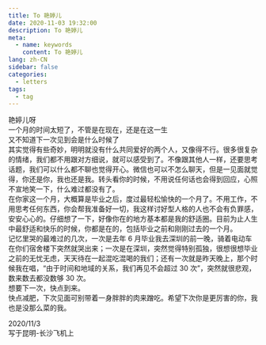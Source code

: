```yaml
---
title: To 艳婷儿
date: 2020-11-03 19:32:00
description: To 艳婷儿
meta:
  - name: keywords
    content: To 艳婷儿
lang: zh-CN
sidebar: false
categories:
  - letters
tags:
  - tag
---
```


<!-- more -->

艳婷儿呀  
一个月的时间太短了，不管是在现在，还是在这一生  
又不知道下一次见到会是什么时候了  
其实觉得有些奇妙，明明就没有什么共同爱好的两个人，又像得不行。很多很复杂的情绪，我们都不用跟对方细说，就可以感受到了。不像跟其他人一样，还要思考话题，我们可以什么都不聊也觉得开心。微信也可以不怎么聊天，但是一见面就觉得，你还是你，我也还是我。转头看你的时候，不用说任何话也会得到回应，心照不宣地笑一下，什么难过都没有了。  
在你家这一个月，大概算是毕业之后，度过最轻松愉快的一个月了。不用工作，不用思考任何东西，你会帮我准备好一切，我这样讨好型人格的人也不会有负罪感，安安心心的。仔细想了一下，好像你在的地方基本都是我的舒适圈。目前为止人生中最舒适和快乐的时候，你都是在的，包括毕业之前和刚刚过去的一个月。  
记忆里哭的最难过的几次，一次是去年 6 月毕业我去深圳的前一晚，骑着电动车在你们宿舍楼下突然就哭出来；一次是在深圳，突然觉得特别孤独，很想很想毕业之前的无忧无虑，天天待在一起混吃混喝的我们；还有一次就是昨天晚上，那个时候我在唱，“由于时间和地域的关系，我们再见不会超过 30 次”，突然就很悲观，数来数去都没数够 30 次。  
想要下一次，快点到来。  
快点减肥，下次见面可别带着一身胖胖的肉来蹭吃。希望下次你是更厉害的你，我也是没那么菜的我。

2020/11/3  
 写于昆明-长沙飞机上
